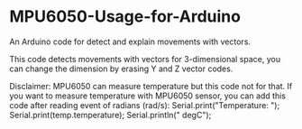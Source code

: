 # MPU6050-Usage-for-Arduino
An Arduino code for detect and explain movements with vectors.

This code detects movements with vectors for 3-dimensional space, you can change the dimension by erasing Y and Z vector codes.

Disclaimer: MPU6050 can measure temperature but this code not for that. If you want to measure temperature with MPU6050 sensor, you can add this code after reading event of radians (rad/s):
  Serial.print("Temperature: ");
  Serial.print(temp.temperature);
  Serial.println(" degC");

